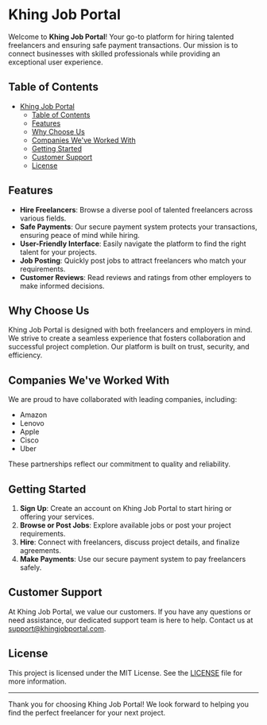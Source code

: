# Khing Job Portal

Welcome to **Khing Job Portal**! Your go-to platform for hiring talented freelancers and ensuring safe payment transactions. Our mission is to connect businesses with skilled professionals while providing an exceptional user experience.

## Table of Contents

- [Khing Job Portal](#khing-job-portal)
  - [Table of Contents](#table-of-contents)
  - [Features](#features)
  - [Why Choose Us](#why-choose-us)
  - [Companies We've Worked With](#companies-weve-worked-with)
  - [Getting Started](#getting-started)
  - [Customer Support](#customer-support)
  - [License](#license)

## Features

- **Hire Freelancers**: Browse a diverse pool of talented freelancers across various fields.
- **Safe Payments**: Our secure payment system protects your transactions, ensuring peace of mind while hiring.
- **User-Friendly Interface**: Easily navigate the platform to find the right talent for your projects.
- **Job Posting**: Quickly post jobs to attract freelancers who match your requirements.
- **Customer Reviews**: Read reviews and ratings from other employers to make informed decisions.

## Why Choose Us

Khing Job Portal is designed with both freelancers and employers in mind. We strive to create a seamless experience that fosters collaboration and successful project completion. Our platform is built on trust, security, and efficiency.

## Companies We've Worked With

We are proud to have collaborated with leading companies, including:

- Amazon
- Lenovo
- Apple
- Cisco
- Uber

These partnerships reflect our commitment to quality and reliability.

## Getting Started

1. **Sign Up**: Create an account on Khing Job Portal to start hiring or offering your services.
2. **Browse or Post Jobs**: Explore available jobs or post your project requirements.
3. **Hire**: Connect with freelancers, discuss project details, and finalize agreements.
4. **Make Payments**: Use our secure payment system to pay freelancers safely.

## Customer Support

At Khing Job Portal, we value our customers. If you have any questions or need assistance, our dedicated support team is here to help. Contact us at [support@khingjobportal.com](mailto:support@khingjobportal.com).

## License

This project is licensed under the MIT License. See the [LICENSE](LICENSE) file for more information.

---

Thank you for choosing Khing Job Portal! We look forward to helping you find the perfect freelancer for your next project.
